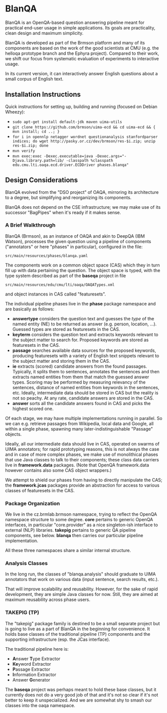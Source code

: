 BlanQA
======

BlanQA is an OpenQA-based question answering pipeline meant for practical
end-user usage in simple applications.  Its goals are practicality, clean
design and maximum simplicity.

BlanQA is developed as part of the Brmson platform and many of its components
are based on the work of the good scientists at CMU (e.g. the helloqa prototype
branch and the Ephyra project).  Compared to their work, we shift our focus
from systematic evaluation of experiments to interactive usage.

In its current version, it can interactively answer English questions about
a small corpus of English text.


## Installation Instructions

Quick instructions for setting up, building and running (focused on Debian Wheezy):
  * ``sudo apt-get install default-jdk maven uima-utils``
  * ``git clone https://github.com/brmson/uima-ecd && cd uima-ecd && { mvn install; cd ..; }``
  * ``for i in opennlp netagger wordnet questionanalysis stanfordparser indices; do wget http://pasky.or.cz/dev/brmson/res-$i.zip; unzip res-$i.zip; done``
  * ``mvn verify``
  * ``mvn exec:exec -Dexec.executable=java -Dexec.args="-Djava.library.path=lib/ -classpath %classpath edu.cmu.lti.oaqa.ecd.driver.ECDDriver phases.blanqa"``


## Design Considerations

BlanQA evolved from the "DSO project" of OAQA, mirroring its architecture
to a degree, but simplifying and reorganizing its components.

BlanQA does not depend on the CSE infrastructure; we may make use of its
successor "BagPipes" when it's ready if it makes sense.

### A Brief Walkthrough

BlanQA (Brmson), as an instance of OAQA and akin to DeepQA (IBM Watson),
processes the given question using a pipeline of components ("annotators"
or here "phases" in particular), configured in the file:

	src/main/resources/phases/blanqa.yaml

The components work on a common object space (CAS) which they in turn
fill up with data pertaining the question. The object space is typed,
with the type system described as part of the **baseqa** project in file

	src/main/resources/edu/cmu/lti/oaqa/OAQATypes.xml

and object instances in CAS called "featuresets".

The individual pipeline phases live in the **phase** package namespace
and are basically as follows:

  * **answertype** considers the question text and guesses the *type*
    of the named entity (NE) to be returned as answer (e.g. person,
    location, ...). Guessed types are stored as featuresets in the CAS.
  * **keyterm** considers the question text and extracts keywords
    relevant to the subject matter to search for.  Proposed keywords
    are stored as featuresets in the CAS.
  * **passage** searches available data sources for the proposed
    keywords, producing featuresets with a variety of English text
    snippets relevant to the subject matter and storing them in the CAS.
  * **ie** extracts (scored) candidate answers from the found passages.
    Typically, it splits them to sentences, annotates the sentences and
    then extracts named entities from them that match the guessed answer
    types. Scoring may be performed by measuring relevancy of the
    sentences, distance of named entities from keywords in the sentences,
    etc. Ideally, intermediate data should be stored in CAS but the reality
    is not so peachy. At any rate, candidate answers are stored in the CAS.
  * **answer** sorts all the candidate answers found in CAS and picks
    the highest scored one.

Of each stage, we may have multiple implementations running in parallel.
So we can e.g. retrieve passages from Wikipedia, local data and Google,
all within a single phase, spawning many later-indistinguishable "Passage"
objects.

Ideally, all our intermediate data should live in CAS, operated on swarms
of UIMA annotators; for rapid prototyping reasons, this is not always
the case and in case of more complex phases, we make use of monolithical
phases that use Java classes to talk to their components; these class
data carriers live in **framework.data** packages. (Note that OpenQA
framework.data however contains also some CAS object wrappers.)

We attempt to shield our phases from having to directly manipulate the CAS;
the **framework.jcas** packages provide an abstraction for access to various
classes of featuresets in the CAS.

### Package Organization

We live in the cz.brmlab.brmson namespace, trying to reflect the OpenQA
namespace structure to some degree. **core** pertains to generic OpenQA
interfaces, in particular "core.provider" as a nice singleton-ish interface
to external (NLP) libraries. **takepig** pertains to generic QA pipeline
components, see below. **blanqa** then carries our particular pipeline
implementation.

All these three namespaces share a similar internal structure.

### Analysis Classes

In the long run, the classes of "blanqa.analysis" should graduate to
UIMA annotators that work on various data (input sentence, search results, etc.).

That will improve scalability and reusability.  However, for the sake of rapid
development, they are simple Java classes for now.  Still, they are aimed at
maximum reusability across phase users.

### TAKEPIG (TP)

The "takepig" package family is destined to be a small separate project but
is going to live as a part of BlanQA in the beginning for convenience.
It holds base classes of the traditional pipeline (TP) components and the
supporting infrastructure (esp. the JCas interface).

The traditional pipeline here is:
  * **A**nswer **T**ype Extractor
  * **Ke**yword Extractor
  * **P**assage Extractor
  * **I**nformation Extractor
  * Answer **G**enerator

The **baseqa** project was perhaps meant to hold these base classes, but it
currently does not do a very good job of that and it's not so clear if it's
not better to keep it unspecialized.  And we are somewhat shy to smash our
classes into the oaqa namespace.

